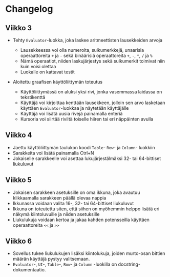 # Changelog

## Viikko 3

* Tehty `Evaluator`-luokka, joka laskee aritmeettisten lausekkeiden arvoja
    * Lausekkeessa voi olla numeroita, sulkumerkkejä, unaarisia operaattoreita `+` ja `-` sekä binäärisiä operaattoreita `+`, `-`, `*`, `/` ja `%`
    * Nämä operaatiot, niiden laskujärjestys sekä sulkumerkit toimivat niin kuin voisi olettaa
    * Luokalle on kattavat testit

* Aloitettu graafisen käyttöliittymän toteutus
    * Käyttöliittymässä on aluksi yksi rivi, jonka vasemmassa laidassa on tekstikenttä
    * Käyttäjä voi kirjoittaa kenttään lausekkeen, jolloin sen arvo lasketaan käyttäen `Evaluator`-luokkaa ja näytetään käyttäjälle
    * Käyttäjä voi lisätä uusia rivejä painamalla enteriä
    * Kursoria voi siirtää riviltä toiselle hiiren tai eri näppäinten avulla

## Viikko 4

* Jaettu käyttöliittymän taulukon koodi `Table`- `Row`- ja `Column`- luokkiin
* Sarakkeita voi lisätä painamalla Ctrl+N
* Jokaiselle sarakkeelle voi asettaa lukujärjestälmäksi 32- tai 64-bittiset liukuluvut

## Viikko 5

* Jokaisen sarakkeen asetuksille on oma ikkuna, joka avautuu klikkaamalla sarakkeen päällä olevaa nappia
* Ikkunassa voidaan valita 16-, 32- tai 64-bittiset liukuluvut
* Ikkuna on toteutettu siten, että siihen on myöhemmin helppo lisätä eri näkymä kiintoluvuille ja niiden asetuksille
* Liukulukuja voidaan kertoa ja jakaa kahden potensseilla käyttäen operaattoreita `<<` ja `>>`

## Viikko 6

* Sovellus tukee liukulukujen lisäksi kiintolukuja, joiden murto-osan bittien määrän käyttäjä pystyy valitsemaan.
* `Evaluator`-, `UI`-, `Table`-, `Row`- ja `Column` -luokilla on docstring-dokumentaatio.
